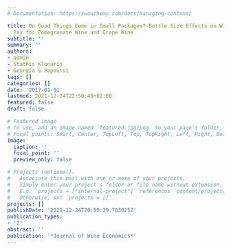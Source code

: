 ```yaml
---
# Documentation: https://wowchemy.com/docs/managing-content/

title: Do Good Things Come in Small Packages? Bottle Size Effects on Willingness to
  Pay for Pomegranate Wine and Grape Wine
subtitle: ''
summary: ''
authors:
- admin
- Stathis Klonaris
- Georgia S Papoutsi
tags: []
categories: []
date: '2017-01-01'
lastmod: 2021-12-24T22:50:40+02:00
featured: false
draft: false

# Featured image
# To use, add an image named `featured.jpg/png` to your page's folder.
# Focal points: Smart, Center, TopLeft, Top, TopRight, Left, Right, BottomLeft, Bottom, BottomRight.
image:
  caption: ''
  focal_point: ''
  preview_only: false

# Projects (optional).
#   Associate this post with one or more of your projects.
#   Simply enter your project's folder or file name without extension.
#   E.g. `projects = ["internal-project"]` references `content/project/deep-learning/index.md`.
#   Otherwise, set `projects = []`.
projects: []
publishDate: '2021-12-24T20:50:39.703825Z'
publication_types:
- '2'
abstract: ''
publication: '*Journal of Wine Economics*'
---
```

